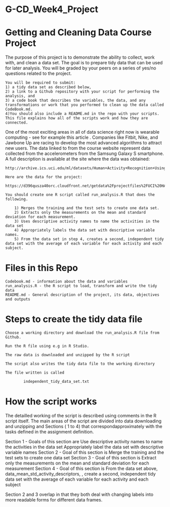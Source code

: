 # G-CD_Week4_Project
# Getting and Cleaning Data Course Project

The purpose of this project is to demonstrate the ability to collect, work with, and clean a data set. The goal is to prepare tidy data that can be used for later analysis. You will be graded by your peers on a series of yes/no questions related to the project. 

    You will be required to submit: 
    1) a tidy data set as described below, 
    2) a link to a Github repository with your script for performing the analysis, and 
    3) a code book that describes the variables, the data, and any transformations or work that you performed to clean up the data called CodeBook.md. 
    4)You should also include a README.md in the repo with your scripts. This file explains how all of the scripts work and how they are connected.

 One of the most exciting areas in all of data science right now is wearable computing - see for example this article . Companies like Fitbit, Nike, and Jawbone Up are racing to develop the most advanced algorithms to attract new users. The data linked to from the course website represent data collected from the accelerometers from the Samsung Galaxy S smartphone. A full description is available at the site where the data was obtained:

    http://archive.ics.uci.edu/ml/datasets/Human+Activity+Recognition+Using+Smartphones

    Here are the data for the project:

    https://d396qusza40orc.cloudfront.net/getdata%2Fprojectfiles%2FUCI%20HAR%20Dataset.zip

    You should create one R script called run_analysis.R that does the following.

        1) Merges the training and the test sets to create one data set.
        2) Extracts only the measurements on the mean and standard deviation for each measurement.
        3) Uses descriptive activity names to name the activities in the data set
        4) Appropriately labels the data set with descriptive variable names.
        5) From the data set in step 4, creates a second, independent tidy data set with the average of each variable for each activity and each subject.
    
# Files in this Repo
    
    Codebook.md - information about the data and variables
    run_analysis.R - the R script to load, transform and write the tidy data
    README.md - General description of the project, its data, objectives and outputs
    
    
# Steps to create the tidy data file
    
    
    Choose a working directory and download the run_analysis.R file from Github.
    
    Run the R file using e.g in R Studio.
    
    The raw data is downloaded and unzipped by the R script
    
    The script also writes the tidy data file to the working directory
    
    The file written is called 
    
            independent_tidy_data_set.txt
            
# How the script works

The detailled working of the script is described using comments in the R script itself. The main areas of the script are divided into data downloading and unzipping and Sections ( 1 to 4) that correspondapproximately with the tasks defined in the assignment definition. 

Section 1 - Goals of this section are
    Use descriptive activity names to name the activities in the data set
    Appropriately label the data set with descriptive variable names
Section 2 - Goal of this section is
    Merge the training and the test sets to create one data set
Section 3 - Goal of this section is
    Extract only the measurements on the mean and standard deviation for each measurement
Section 4 - Goal of this section is
    From the data set above, data_mean_std_activity_descriptors, , create a second, independent tidy data set with the 
    average of each variable for each activity and each subject

Section 2 and 3 overlap in that they both deal with changing labels into more readable forms for different data frames. 



    
    
    
